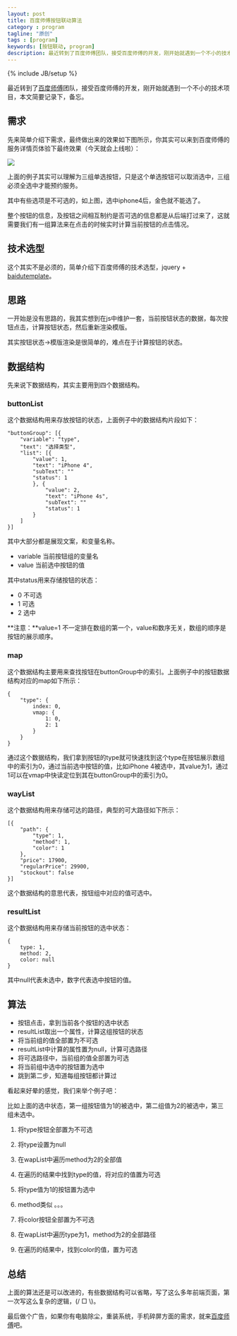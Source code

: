 ```yaml
---
layout: post
title: 百度师傅按钮联动算法
category : program
tagline: "原创"
tags : [program]
keywords: [按钮联动, program]
description: 最近转到了百度师傅团队，接受百度师傅的开发，刚开始就遇到一个不小的技术项目，本文简要记录下，备忘。
---
```

{% include JB/setup %}

最近转到了[百度师傅][shifu]团队，接受百度师傅的开发，刚开始就遇到一个不小的技术项目，本文简要记录下，备忘。

## 需求
先来简单介绍下需求，最终做出来的效果如下图所示，你其实可以来到百度师傅的服务详情页体验下最终效果（今天就会上线啦）：

![]({{BLOG_IMG}}178.png)

上面的例子其实可以理解为三组单选按钮，只是这个单选按钮可以取消选中，三组必须全选中才能预约服务。

其中有些选项是不可选的，如上图，选中iphone4后，金色就不能选了。

整个按钮的信息，及按钮之间相互制约是否可选的信息都是从后端打过来了，这就需要我们有一组算法来在点击的时候实时计算当前按钮的点击情况。

## 技术选型
这个其实不是必须的，简单介绍下百度师傅的技术选型，jquery + [baidutemplate](http://tangram.baidu.com/BaiduTemplate/)。

## 思路
一开始是没有思路的，我其实想到在js中维护一套，当前按钮状态的数据，每次按钮点击，计算按钮状态，然后重新渲染模版。

其实按钮状态->模版渲染是很简单的，难点在于计算按钮的状态。

## 数据结构
先来说下数据结构，其实主要用到四个数据结构。

### buttonList
这个数据结构用来存放按钮的状态，上面例子中的数据结构片段如下：

	"buttonGroup": [{
        "variable": "type",
        "text": "选择类型",
        "list": [{
            "value": 1,
            "text": "iPhone 4",
            "subText": ""
            "status": 1
            }, {
                "value": 2,
                "text": "iPhone 4s",
                "subText": ""
                "status": 1
            }
        ]
    }]

其中大部分都是展现文案，和变量名称。

- variable 当前按钮组的变量名
- value 当前选中按钮的值

其中status用来存储按钮的状态：

- 0 不可选
- 1 可选
- 2 选中

**注意：**value=1 不一定排在数组的第一个，value和数序无关，数组的顺序是按钮的展示顺序。

### map
这个数据结构主要用来查找按钮在buttonGroup中的索引。上面例子中的按钮数据结构对应的map如下所示：

    {
        "type": {
            index: 0,
            vmap: {
                1: 0,
                2: 1
            }
        }
    }

通过这个数据结构，我们拿到按钮的type就可快速找到这个type在按钮展示数组中的索引为0，通过当前选中按钮的值，比如iPhone 4被选中，其value为1，通过1可以在vmap中快读定位到其在buttonGroup中的索引为0。

### wayList
这个数据结构用来存储可达的路径，典型的可大路径如下所示：

    [{
        "path": {
            "type": 1,
            "method": 1,
            "color": 1
        },
        "price": 17900,
        "regularPrice": 29900,
        "stockout": false
    }]

这个数据结构的意思代表，按钮组中对应的值可选中。

### resultList
这个数据结构用来存储当前按钮的选中状态：

    {
        type: 1,
        method: 2,
        color: null
    }

其中null代表未选中，数字代表选中按钮的值。

## 算法
- 按钮点击，拿到当前各个按钮的选中状态
- resultList取出一个属性，计算这组按钮的状态
- 将当前组的值全部置为不可选
- resultList中计算的属性置为null，计算可选路径
- 将可选路径中，当前组的值全部置为可选
- 将当前组中选中的按钮置为选中
- 跳到第二步，知道每组按钮都计算过

看起来好晕的感觉，我们来举个例子吧：

比如上面的选中状态，第一组按钮值为1的被选中，第二组值为2的被选中，第三组未选中。

1. 将type按钮全部置为不可选
2. 将type设置为null
3. 在wapList中遍历method为2的全部值
4. 在遍历的结果中找到type的值，将对应的值置为可选
5. 将type值为1的按钮置为选中

6. method类似 。。。

7. 将color按钮全部置为不可选
8. 在wapList中遍历type为1，method为2的全部路径
9. 在遍历的结果中，找到color的值，置为可选

## 总结
上面的算法还是可以改进的，有些数据结构可以省略，写了这么多年前端页面，第一次写这么复杂的逻辑，(/ □ \\)。

最后做个广告，如果你有电脑除尘，重装系统，手机碎屏方面的需求，就来[百度师傅][shifu]吧。


[shifu]: http://shifu.baidu.com/

